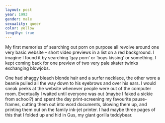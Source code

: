 ```yaml
---
layout: post
year: 1993
gender: male
sexuality: queer
color: yellow
lengthy: true
---
```

My first memories of searching out porn on purpose all revolve around one very basic website – short video previews in a list on a red background. I imagine I found it by searching ‘gay porn’ or ‘boys kissing’ or something. I kept coming back for one preview of two very pale skater twinks exchanging blowjobs.

<!--more-->

One had shaggy bleach blonde hair and a surfer necklace, the other wore a beanie pulled all the way down to his eyebrows and over his ears. I would sneak peeks at the website whenever people were out of the computer room. Eventually I waited until everyone was out (maybe I faked a sickie from school?) and spent the day print-screening my favourite pause-frames, cutting them out into word documents, blowing them up, and printing them out on the family ink-jet printer. I had maybe three pages of this that I folded up and hid in Gus, my giant gorilla teddybear. 
